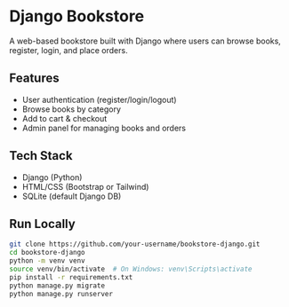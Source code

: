 # Django Bookstore

A web-based bookstore built with Django where users can browse books, register, login, and place orders.

## Features

- User authentication (register/login/logout)
- Browse books by category
- Add to cart & checkout
- Admin panel for managing books and orders

## Tech Stack

- Django (Python)
- HTML/CSS (Bootstrap or Tailwind)
- SQLite (default Django DB)

## Run Locally

```bash
git clone https://github.com/your-username/bookstore-django.git
cd bookstore-django
python -m venv venv
source venv/bin/activate  # On Windows: venv\Scripts\activate
pip install -r requirements.txt
python manage.py migrate
python manage.py runserver
